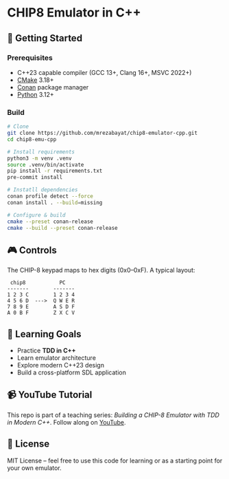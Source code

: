 # CHIP8 Emulator in C++

## 🚀 Getting Started

### Prerequisites

- C++23 capable compiler (GCC 13+, Clang 16+, MSVC 2022+)
- [CMake](https://cmake.org/) 3.18+
- [Conan](https://conan.io/) package manager
- [Python](https://www.python.org/) 3.12+

### Build

```bash
# Clone
git clone https://github.com/mrezabayat/chip8-emulator-cpp.git
cd chip8-emu-cpp

# Install requirements
python3 -m venv .venv
source .venv/bin/activate
pip install -r requirements.txt
pre-commit install

# Instatll dependencies
conan profile detect --force
conan install . --build=missing

# Configure & build
cmake --preset conan-release
cmake --build --preset conan-release
```

## 🎮 Controls

The CHIP-8 keypad maps to hex digits (0x0–0xF). A typical layout:

```text
 chip8           PC
-------        -------
1 2 3 C        1 2 3 4
4 5 6 D  --->  Q W E R
7 8 9 E        A S D F
A 0 B F        Z X C V
```

## 📖 Learning Goals

- Practice **TDD in C++**
- Learn emulator architecture
- Explore modern C++23 design
- Build a cross-platform SDL application

## 📹 YouTube Tutorial

This repo is part of a teaching series: *Building a CHIP-8 Emulator with TDD in Modern C++*.
Follow along on [YouTube](https://youtube.com/yourchannel).

## 📜 License

MIT License – feel free to use this code for learning or as a starting point for your own emulator.
